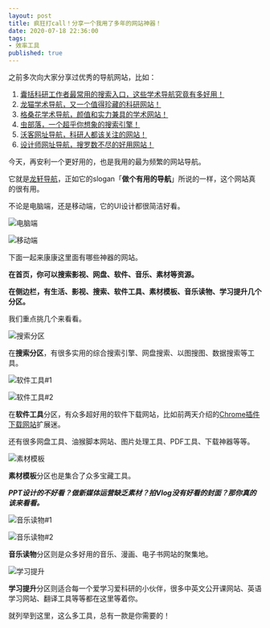 ```yaml
---
layout: post
title: 疯狂打call！分享一个我用了多年的网站神器！
date: 2020-07-18 22:36:00
tags: 
- 效率工具
published: true
---
```





之前多次向大家分享过优秀的导航网站，比如：

1. [囊括科研工作者最常用的搜索入口，这些学术导航究竟有多好用！](https://mp.weixin.qq.com/s/_b4THJuHHuHHfFVWREBDUw)
2. [龙猫学术导航，又一个值得珍藏的科研网站！](https://mp.weixin.qq.com/s/q4hUSBsgFLwB1d_MjLRz8w)
3. [格桑花学术导航，颜值和实力兼具的学术网站！](https://mp.weixin.qq.com/s/mS2uW_jwYbnnclZC8MGlIQ)
4. [虫部落，一个超乎你想象的搜索引擎！ ](https://mp.weixin.qq.com/s/Qnzn8pNC6qASX9PizueXTg)
5. [沃客网址导航，科研人都该关注的网站！](https://mp.weixin.qq.com/s/IlrJ_Nc8Tq3jpgjfA0Y_ng)
6. [设计师网址导航，搜罗数不尽的好用网站！](https://mp.weixin.qq.com/s/Ep3G_AloSH6tdiaHhpZzDQ)

今天，再安利一个更好用的，也是我用的最为频繁的网站导航。

它就是[龙轩导航](http://ilxdh.com "龙轩导航")，正如它的slogan「**做个有用的导航**」所说的一样，这个网站真的很有用。

不论是电脑端，还是移动端，它的UI设计都很简洁好看。

![电脑端](https://figurebed-iseex.oss-cn-hangzhou.aliyuncs.com/img/20200717223655.png)

![移动端](https://figurebed-iseex.oss-cn-hangzhou.aliyuncs.com/img/20200717224104.PNG)

下面一起来康康这里面有哪些神器的网站。

**在首页，你可以搜索影视、网盘、软件、音乐、素材等资源。**

**在侧边栏，有生活、影视、搜索、软件工具、素材模板、音乐读物、学习提升几个分区。**

我们重点挑几个来看看。

![搜索分区](https://figurebed-iseex.oss-cn-hangzhou.aliyuncs.com/img/20200717224623.png)

在**搜索分区**，有很多实用的综合搜索引擎、网盘搜索、以图搜图、数据搜索等工具。

![软件工具#1](https://figurebed-iseex.oss-cn-hangzhou.aliyuncs.com/img/20200717224922.png)

![软件工具#2](https://figurebed-iseex.oss-cn-hangzhou.aliyuncs.com/img/20200717225733.png)

在**软件工具**分区，有众多超好用的软件下载网站，比如前两天介绍的[Chrome插件下载网站](https://mp.weixin.qq.com/s/y9hv3L-O_sB4BJkbhhyRQA)扩展迷。

还有很多网盘工具、油猴脚本网站、图片处理工具、PDF工具、下载神器等等。

![素材模板](https://figurebed-iseex.oss-cn-hangzhou.aliyuncs.com/img/20200717225953.png)

**素材模板**分区也是集合了众多宝藏工具。

***PPT设计的不好看？做新媒体运营缺乏素材？拍Vlog没有好看的封面？那你真的该来看看。***

![音乐读物#1](https://figurebed-iseex.oss-cn-hangzhou.aliyuncs.com/img/20200717230349.png)

![音乐读物#2](https://figurebed-iseex.oss-cn-hangzhou.aliyuncs.com/img/20200717230446.png)

**音乐读物**分区则是众多好用的音乐、漫画、电子书网站的聚集地。

![学习提升](https://figurebed-iseex.oss-cn-hangzhou.aliyuncs.com/img/20200717230604.png)

**学习提升**分区则适合每一个爱学习爱科研的小伙伴，很多中英文公开课网站、英语学习网站、翻译工具等等都在这里等着你。

就列举到这里，这么多工具，总有一款是你需要的！
